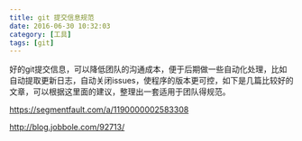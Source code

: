 ```yaml
---
title: git 提交信息规范
date: 2016-06-30 10:32:03
category: [工具]
tags: [git]
---
```

好的git提交信息，可以降低团队的沟通成本，便于后期做一些自动化处理，比如自动提取更新日志，自动关闭issues，使程序的版本更可控，如下是几篇比较好的文章，可以根据这里面的建议，整理出一套适用于团队得规范。

https://segmentfault.com/a/1190000002583308

http://blog.jobbole.com/92713/
